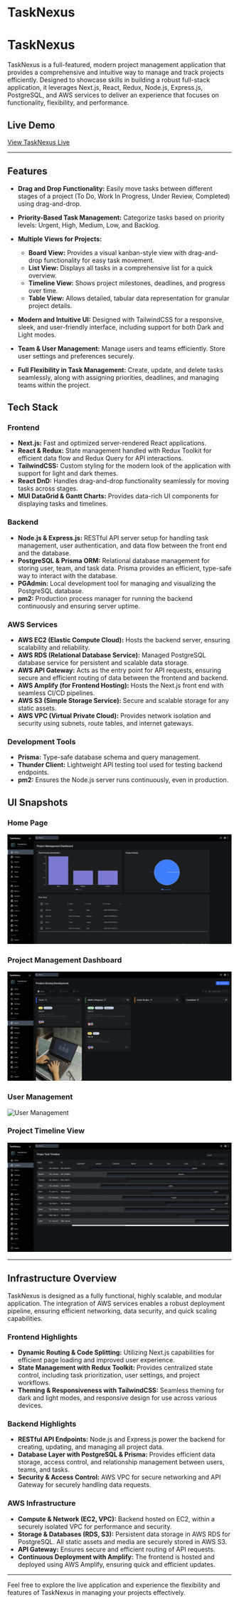 # TaskNexus

# TaskNexus

TaskNexus is a full-featured, modern project management application that provides a comprehensive and intuitive way to manage and track projects efficiently. Designed to showcase skills in building a robust full-stack application, it leverages Next.js, React, Redux, Node.js, Express.js, PostgreSQL, and AWS services to deliver an experience that focuses on functionality, flexibility, and performance.

## Live Demo

[View TaskNexus Live](https://main.d1e95r8g301kjf.amplifyapp.com/)

---

## Features

- **Drag and Drop Functionality:** Easily move tasks between different stages of a project (To Do, Work In Progress, Under Review, Completed) using drag-and-drop.
- **Priority-Based Task Management:** Categorize tasks based on priority levels: Urgent, High, Medium, Low, and Backlog.

- **Multiple Views for Projects:**

  - **Board View:** Provides a visual kanban-style view with drag-and-drop functionality for easy task movement.
  - **List View:** Displays all tasks in a comprehensive list for a quick overview.
  - **Timeline View:** Shows project milestones, deadlines, and progress over time.
  - **Table View:** Allows detailed, tabular data representation for granular project details.

- **Modern and Intuitive UI:** Designed with TailwindCSS for a responsive, sleek, and user-friendly interface, including support for both Dark and Light modes.

- **Team & User Management:** Manage users and teams efficiently. Store user settings and preferences securely.

- **Full Flexibility in Task Management:** Create, update, and delete tasks seamlessly, along with assigning priorities, deadlines, and managing teams within the project.

## Tech Stack

### Frontend

- **Next.js:** Fast and optimized server-rendered React applications.
- **React & Redux:** State management handled with Redux Toolkit for efficient data flow and Redux Query for API interactions.
- **TailwindCSS:** Custom styling for the modern look of the application with support for light and dark themes.
- **React DnD:** Handles drag-and-drop functionality seamlessly for moving tasks across stages.
- **MUI DataGrid & Gantt Charts:** Provides data-rich UI components for displaying tasks and timelines.

### Backend

- **Node.js & Express.js:** RESTful API server setup for handling task management, user authentication, and data flow between the front end and the database.
- **PostgreSQL & Prisma ORM:** Relational database management for storing user, team, and task data. Prisma provides an efficient, type-safe way to interact with the database.
- **PGAdmin:** Local development tool for managing and visualizing the PostgreSQL database.
- **pm2:** Production process manager for running the backend continuously and ensuring server uptime.

### AWS Services

- **AWS EC2 (Elastic Compute Cloud):** Hosts the backend server, ensuring scalability and reliability.
- **AWS RDS (Relational Database Service):** Managed PostgreSQL database service for persistent and scalable data storage.
- **AWS API Gateway:** Acts as the entry point for API requests, ensuring secure and efficient routing of data between the frontend and backend.
- **AWS Amplify (for Frontend Hosting):** Hosts the Next.js front end with seamless CI/CD pipelines.
- **AWS S3 (Simple Storage Service):** Secure and scalable storage for any static assets.
- **AWS VPC (Virtual Private Cloud):** Provides network isolation and security using subnets, route tables, and internet gateways.

### Development Tools

- **Prisma:** Type-safe database schema and query management.
- **Thunder Client:** Lightweight API testing tool used for testing backend endpoints.
- **pm2:** Ensures the Node.js server runs continuously, even in production.

## UI Snapshots

### Home Page

![Home Page](./project_screenshot/home.png)

### Project Management Dashboard

![Project Dashboard](./project_screenshot/project.png)

### User Management

![User Management](./project_screenshot/users.png)

### Project Timeline View

![Timeline View](./project_screenshot/timeline.png)

---

## Infrastructure Overview

TaskNexus is designed as a fully functional, highly scalable, and modular application. The integration of AWS services enables a robust deployment pipeline, ensuring efficient networking, data security, and quick scaling capabilities.

### Frontend Highlights

- **Dynamic Routing & Code Splitting:** Utilizing Next.js capabilities for efficient page loading and improved user experience.
- **State Management with Redux Toolkit:** Provides centralized state control, including task prioritization, user settings, and project workflows.
- **Theming & Responsiveness with TailwindCSS:** Seamless theming for dark and light modes, and responsive design for use across various devices.

### Backend Highlights

- **RESTful API Endpoints:** Node.js and Express.js power the backend for creating, updating, and managing all project data.
- **Database Layer with PostgreSQL & Prisma:** Provides efficient data storage, access control, and relationship management between users, teams, and tasks.
- **Security & Access Control:** AWS VPC for secure networking and API Gateway for securely handling data requests.

### AWS Infrastructure

- **Compute & Network (EC2, VPC):** Backend hosted on EC2, within a securely isolated VPC for performance and security.
- **Storage & Databases (RDS, S3):** Persistent data storage in AWS RDS for PostgreSQL. All static assets and media are securely stored in AWS S3.
- **API Gateway:** Ensures secure and efficient routing of API requests.
- **Continuous Deployment with Amplify:** The frontend is hosted and deployed using AWS Amplify, ensuring quick and efficient updates.

---

Feel free to explore the live application and experience the flexibility and features of TaskNexus in managing your projects effectively.
